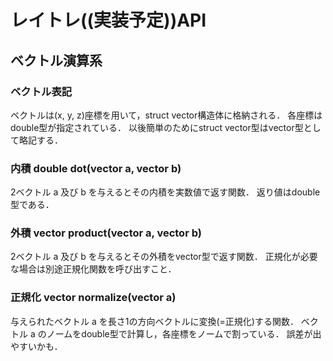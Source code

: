 # レイトレ((実装予定))API

## ベクトル演算系
### ベクトル表記
ベクトルは(x, y, z)座標を用いて，struct vector構造体に格納される．
各座標はdouble型が指定されている．
以後簡単のためにstruct vector型はvector型として略記する．

### 内積 double dot(vector a, vector b)
2ベクトル a 及び b を与えるとその内積を実数値で返す関数．
返り値はdouble型である．

### 外積 vector product(vector a, vector b)
2ベクトル a 及び b を与えるとその外積をvector型で返す関数．
正規化が必要な場合は別途正規化関数を呼び出すこと．

### 正規化 vector normalize(vector a)
与えられたベクトル a を長さ1の方向ベクトルに変換(=正規化)する関数．
ベクトル a のノームをdouble型で計算し，各座標をノームで割っている．
誤差が出やすいかも．
